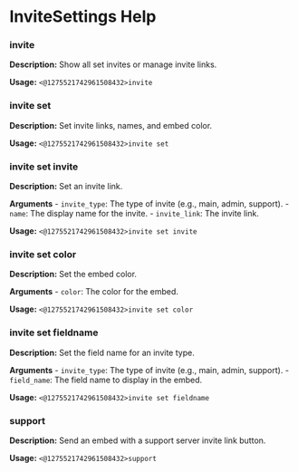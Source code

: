 # InviteSettings Help

### invite

**Description:** Show all set invites or manage invite links.

**Usage:** `<@1275521742961508432>invite`

### invite set

**Description:** Set invite links, names, and embed color.

**Usage:** `<@1275521742961508432>invite set`

### invite set invite

**Description:** Set an invite link.

**Arguments**
    - `invite_type`: The type of invite (e.g., main, admin, support).
    - `name`: The display name for the invite.
    - `invite_link`: The invite link.

**Usage:** `<@1275521742961508432>invite set invite`

### invite set color

**Description:** Set the embed color.

**Arguments**
    - `color`: The color for the embed.

**Usage:** `<@1275521742961508432>invite set color`

### invite set fieldname

**Description:** Set the field name for an invite type.

**Arguments**
    - `invite_type`: The type of invite (e.g., main, admin, support).
    - `field_name`: The field name to display in the embed.

**Usage:** `<@1275521742961508432>invite set fieldname`

### support

**Description:** Send an embed with a support server invite link button.

**Usage:** `<@1275521742961508432>support`

